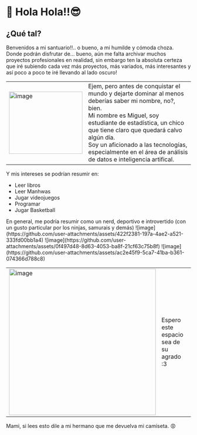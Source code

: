 # 🥸 Hola Hola!!😎
## ¿Qué tal? <br>
Benvenidos a mi santuario!!.. o bueno, a mi humilde y cómoda choza. Donde podrán disfrutar de... bueno, aún me falta archivar muchos proyectos profesionales en realidad, sin embargo
ten la absoluta certeza que iré subiendo cada vez más proyectos, más variados, más interesantes y así poco a poco te iré llevando al lado oscuro! <br>
<table>
  <tr>
    <td>
      <img src="https://github.com/user-attachments/assets/889fad8d-362f-4a79-925d-409da55b426a" alt="image" width="200" height="170">
    </td>
    <td>
     Ejem, pero antes de conquistar el mundo y dejarte dominar al menos deberías saber mi nombre, no?, bien.<br> 
     Mi nombre es Miguel, soy estudiante de estadística, un chico que tiene claro que quedará calvo algún día.<br>
      Soy un aficionado a las tecnologías, especialmente en el área de análisis de datos e inteligencia artifical. <br>
  </td>
  </tr>
</table>

Y mis intereses se podrían resumir en:
<ul>
  <li>Leer libros</li>
  <li>Leer Manhwas</li>
  <li>Jugar videojuegos</li>
  <li>Programar</li>
  <li>Jugar Basketball</li>
 </ul>
En general, me podría resumir como un nerd, deportivo e introvertido (con un gusto particular por los ninjas, samurais y demás)
![image](https://github.com/user-attachments/assets/422f2381-197a-4ae2-a521-333fd00bb1a4)
![image](https://github.com/user-attachments/assets/0f497d48-8d63-4053-ba8f-21cf63c75b8f)
![image](https://github.com/user-attachments/assets/ac2e45f9-5ca7-41ba-b361-074366d788c8)


<table>
  <tr>
    <td>
 <img src="https://github.com/user-attachments/assets/1e9d5d92-44eb-44c9-abe6-1968cf255815" alt="image" width="400" height="400">
    </td>
    <td>
     Espero este espacio sea de su agrado :3 <br>
     
    
  </td>
  </tr>
</table>
Mami, si lees esto dile a mi hermano que me devuelva mi camiseta. 😡

